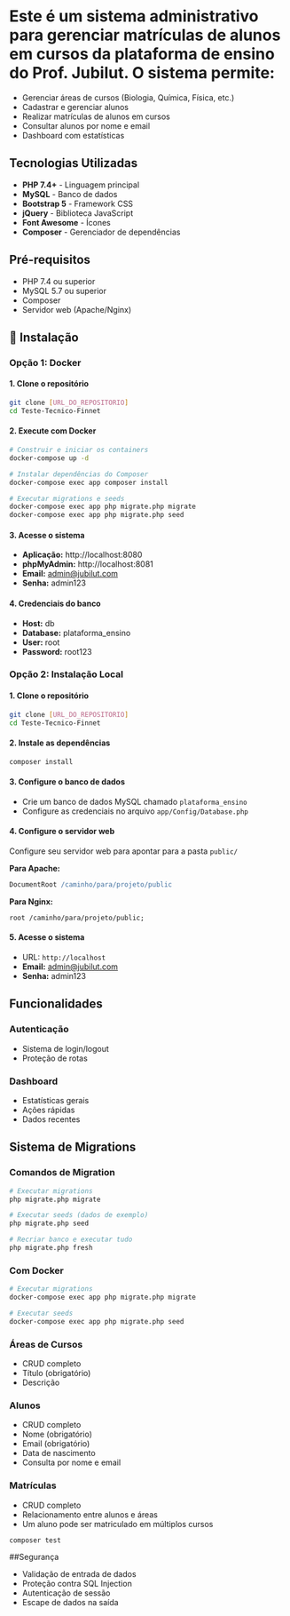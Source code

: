 # Este é um sistema administrativo para gerenciar matrículas de alunos em cursos da plataforma de ensino do Prof. Jubilut. O sistema permite:

- Gerenciar áreas de cursos (Biologia, Química, Física, etc.)
- Cadastrar e gerenciar alunos
- Realizar matrículas de alunos em cursos
- Consultar alunos por nome e email
- Dashboard com estatísticas

## Tecnologias Utilizadas

- **PHP 7.4+** - Linguagem principal
- **MySQL** - Banco de dados
- **Bootstrap 5** - Framework CSS
- **jQuery** - Biblioteca JavaScript
- **Font Awesome** - Ícones
- **Composer** - Gerenciador de dependências

## Pré-requisitos

- PHP 7.4 ou superior
- MySQL 5.7 ou superior
- Composer
- Servidor web (Apache/Nginx)

## 🔧 Instalação

### Opção 1: Docker 

#### 1. Clone o repositório
```bash
git clone [URL_DO_REPOSITORIO]
cd Teste-Tecnico-Finnet
```

#### 2. Execute com Docker
```bash
# Construir e iniciar os containers
docker-compose up -d

# Instalar dependências do Composer
docker-compose exec app composer install

# Executar migrations e seeds
docker-compose exec app php migrate.php migrate
docker-compose exec app php migrate.php seed
```

#### 3. Acesse o sistema
- **Aplicação:** http://localhost:8080
- **phpMyAdmin:** http://localhost:8081
- **Email:** admin@jubilut.com
- **Senha:** admin123

#### 4. Credenciais do banco
- **Host:** db
- **Database:** plataforma_ensino
- **User:** root
- **Password:** root123

### Opção 2: Instalação Local

#### 1. Clone o repositório
```bash
git clone [URL_DO_REPOSITORIO]
cd Teste-Tecnico-Finnet
```

#### 2. Instale as dependências
```bash
composer install
```

#### 3. Configure o banco de dados
- Crie um banco de dados MySQL chamado `plataforma_ensino`
- Configure as credenciais no arquivo `app/Config/Database.php`

#### 4. Configure o servidor web
Configure seu servidor web para apontar para a pasta `public/`

**Para Apache:**
```apache
DocumentRoot /caminho/para/projeto/public
```

**Para Nginx:**
```nginx
root /caminho/para/projeto/public;
```

#### 5. Acesse o sistema
- URL: `http://localhost`
- **Email:** admin@jubilut.com
- **Senha:** admin123

## Funcionalidades

### Autenticação
- Sistema de login/logout
- Proteção de rotas

### Dashboard
- Estatísticas gerais
- Ações rápidas
- Dados recentes

##  Sistema de Migrations

### Comandos de Migration
```bash
# Executar migrations
php migrate.php migrate

# Executar seeds (dados de exemplo)
php migrate.php seed

# Recriar banco e executar tudo
php migrate.php fresh
```

### Com Docker
```bash
# Executar migrations
docker-compose exec app php migrate.php migrate

# Executar seeds
docker-compose exec app php migrate.php seed
```

### Áreas de Cursos
- CRUD completo
- Título (obrigatório)
- Descrição

### Alunos
- CRUD completo
- Nome (obrigatório)
- Email (obrigatório)
- Data de nascimento
- Consulta por nome e email

### Matrículas
- CRUD completo
- Relacionamento entre alunos e áreas
- Um aluno pode ser matriculado em múltiplos cursos

```bash
composer test
```

##Segurança

- Validação de entrada de dados
- Proteção contra SQL Injection
- Autenticação de sessão
- Escape de dados na saída

